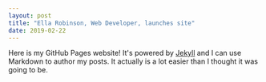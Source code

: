 ```yaml
---
layout: post
title: "Ella Robinson, Web Developer, launches site"
date: 2019-02-22
---
```


Here is my GitHub Pages website! It's powered by [Jekyll](http://jekyllrb.com) and I can use Markdown to author my posts. It actually is a lot easier than I thought it was going to be.
